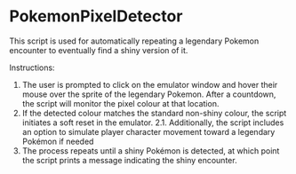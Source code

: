 # PokemonPixelDetector

This script is used for automatically repeating a legendary Pokemon encounter to eventually find a shiny version of it. 

Instructions:
1. The user is prompted to click on the emulator window and hover their mouse over the sprite of the legendary Pokemon. After a countdown, the script will monitor the pixel colour at that location.
2. If the detected colour matches the standard non-shiny colour, the script initiates a soft reset in the emulator.
	2.1. Additionally, the script includes an option to simulate player character movement toward a legendary Pokémon if needed
3. The process repeats until a shiny Pokémon is detected, at which point the script prints a message indicating the shiny encounter.
